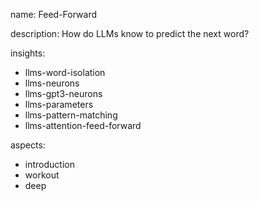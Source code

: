 name: Feed-Forward

description: How do LLMs know to predict the next word?

insights:
  - llms-word-isolation
  - llms-neurons
  - llms-gpt3-neurons
  - llms-parameters
  - llms-pattern-matching
  - llms-attention-feed-forward

aspects:
  - introduction
  - workout
  - deep
